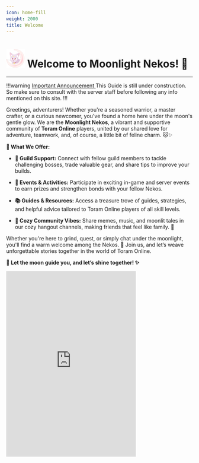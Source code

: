 ```yaml
---
icon: home-fill
weight: 2000
title: Welcome
---
```


# <img src=./assets/logo_dark.png width=50 height=50> **Welcome to Moonlight Nekos! 🐾**

---

!!!warning <ins> Important Announcement </ins>
This Guide is still under construction. So make sure to consult with the server staff before following any info mentioned on this site.
!!!

Greetings, adventurers! Whether you're a seasoned warrior, a master crafter, or a curious newcomer, you've found a home here under the moon's gentle glow. We are the **Moonlight Nekos**, a vibrant and supportive community of **Toram Online** players, united by our shared love for adventure, teamwork, and, of course, a little bit of feline charm. 🐱✨

**🌟 What We Offer:**

- **🤝 Guild Support:** Connect with fellow guild members to tackle challenging bosses, trade valuable gear, and share tips to improve your builds.

- **🎉 Events & Activities:** Participate in exciting in-game and server events to earn prizes and strengthen bonds with your fellow Nekos.

- **📚 Guides & Resources:** Access a treasure trove of guides, strategies, and helpful advice tailored to Toram Online players of all skill levels.

- **🌌 Cozy Community Vibes:** Share memes, music, and moonlit tales in our cozy hangout channels, making friends that feel like family. 💖

Whether you're here to grind, quest, or simply chat under the moonlight, you'll find a warm welcome among the Nekos. 🐾 Join us, and let’s weave unforgettable stories together in the world of Toram Online.

**🌙 Let the moon guide you, and let’s shine together! ✨**

<iframe src="https://discord.com/widget?id=990563283650089000&theme=dark" width="350" height="500" allowtransparency="true" frameborder="0" sandbox="allow-popups allow-popups-to-escape-sandbox allow-same-origin allow-scripts"></iframe>